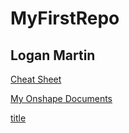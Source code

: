 # MyFirstRepo
## Logan Martin

[Cheat Sheet](https://www.markdownguide.org/cheat-sheet/)

[My Onshape Documents](https://cvilleschools.onshape.com/documents?nodeId=1&resourceType=filter)

[title](https://upload.wikimedia.org/wikipedia/commons/thumb/2/25/Red.svg/1024px-Red.svg.png)
